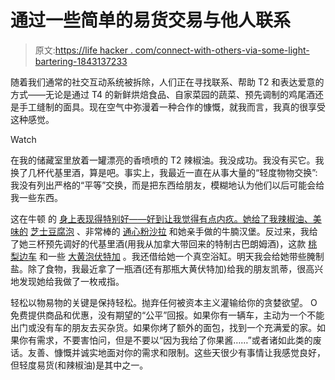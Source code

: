 # 通过一些简单的易货交易与他人联系

> 原文:[https://life hacker . com/connect-with-others-via-some-light-bartering-1843137233](https://lifehacker.com/connect-with-others-via-some-light-bartering-1843137233)

随着我们通常的社交互动系统被拆除，人们正在寻找联系、帮助 T2 和表达爱意的方式——无论是通过 T4 的新鲜烘焙食品、自家菜园的蔬菜、预先调制的鸡尾酒还是手工缝制的面具。现在空气中弥漫着一种合作的慷慨，就我而言，我真的很享受这种感觉。

Watch

在我的储藏室里放着一罐漂亮的香喷喷的 T2 辣椒油。我没成功。我没有买它。我换了几杯代基里酒，算是吧。事实上，我最近一直在从事大量的“轻度物物交换”:我没有列出严格的“平等”交换，而是把东西给朋友，模糊地认为他们以后可能会给我一些东西。

这在牛顿 的 [身上表现得特别好——好到让我觉得有点内疚。她给了我辣椒油、美味的](https://kinja.com/aanewton) [芝士豆腐泡](https://skillet.lifehacker.com/tofu-freaking-rules-1843024412) 、非常棒的 [通心粉沙拉](https://skillet.lifehacker.com/imperfect-pasta-is-the-secret-to-perfect-pasta-salad-1834981171) 和她亲手做的牛腩汉堡。反过来，我给了她三杯预先调好的代基里酒(用我从加拿大带回来的特制古巴朗姆酒)，这款 [桃梨边车](https://skillet.lifehacker.com/make-a-sidecar-with-whatever-brandy-you-have-1842923776) 和一些 [大黄泡伏特加](https://skillet.lifehacker.com/rhubarb-vodka-is-the-best-thing-you-can-make-with-your-1836196220) 。我还借给她一个真空浴缸。明天我会给她带些腌制盐。除了食物，我最近拿了一瓶酒(还有那瓶大黄伏特加)给我的朋友凯蒂，很高兴地发现她给我做了一枚戒指。

轻松以物易物的关键是保持轻松。抛弃任何被资本主义灌输给你的贪婪欲望。 O 免费提供商品和优惠，没有期望的“公平”回报。如果你有一辆车，主动为一个不能出门或没有车的朋友去买杂货。如果你烤了额外的面包，找到一个充满爱的家。如果你有需求，不要害怕问，但是不要以“因为我给了你果酱……”或者诸如此类的废话。友善、慷慨并诚实地面对你的需求和限制。这些天很少有事情让我感觉良好，但轻度易货(和辣椒油)是其中之一。